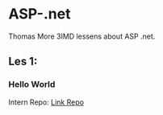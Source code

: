 # ASP-.net
Thomas More 3IMD lessens about ASP .net.

## Les 1:
### Hello World
Intern Repo: [Link Repo](https://github.com/LarsPauwels/2imd-webtech3-lab1.git)
